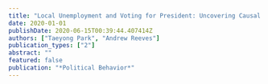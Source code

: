 ```yaml
---
title: "Local Unemployment and Voting for President: Uncovering Causal Mechanisms"
date: 2020-01-01
publishDate: 2020-06-15T00:39:44.407414Z
authors: ["Taeyong Park", "Andrew Reeves"]
publication_types: ["2"]
abstract: ""
featured: false
publication: "*Political Behavior*"
---
```


